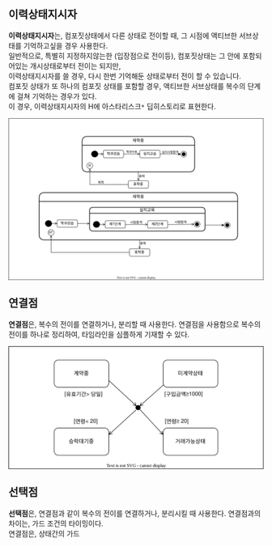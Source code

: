## 이력상태지시자
 **이력상태지시자**는, 컴포짓상태에서 다른 상태로 전이할 때, 그 시점에 액티브한 서브상태를 기억하고싶을 경우 사용한다.<br>
 일반적으로, 특별히 지정하지않는한 (입장점으로 전이등), 컴포짓상태는 그 안에 포함되어있는 개시상태로부터 전이는 되지만, <br>
 이력상태지시자를 쓸 경우, 다시 한번 기억해둔 상태로부터 전이 할 수 있습니다.<br>
  컴포짓 상태가 또 하나의 컴포짓 상태를 포함할 경우, 액티브한 서브상태를 복수의 단계에 걸쳐 기억하는 경우가 있다. <br>
 이 경우, 이력상태지시자의 H에 아스타리스크` * ` 딥히스토리로 표현한다.
 
 <img align="center" src="../images/State_Machine_Diagram/이력상태지시자.drawio.svg">
  
 ## 연결점
 **연결점**은, 복수의 전이를 연결하거나, 분리할 때 사용한다. 연결점을 사용함으로 복수의 전이를 하나로 정리하여, 타임라인을 심플하게 기재할 수 있다.
 
  <img align="center" src="../images/State_Machine_Diagram/SMD_ConnectPoint.drawio.svg">
  
 ## 선택점
 **선택점**은, 연결점과 같이 복수의 전이를 연결하거나, 분리시킬 때 사용한다. 연결점과의 차이는, 가드 조건의 타이밍이다.<br>
 연결점은, 상태간의 가드
